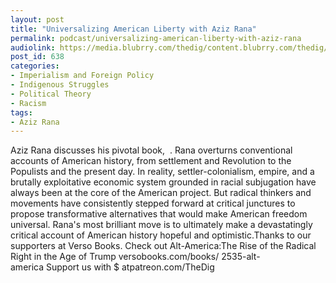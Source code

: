 ```yaml
---
layout: post
title: "Universalizing American Liberty with Aziz Rana"
permalink: podcast/universalizing-american-liberty-with-aziz-rana
audiolink: https://media.blubrry.com/thedig/content.blubrry.com/thedig/The_Dig_-_EP_62_-_Rana.mp3
post_id: 638
categories: 
- Imperialism and Foreign Policy
- Indigenous Struggles
- Political Theory
- Racism
tags: 
- Aziz Rana
---
```


Aziz Rana discusses his pivotal book, 
. Rana overturns conventional accounts of American history, from settlement and Revolution to the Populists and the present day. In reality, settler-colonialism, empire, and a brutally exploitative economic system grounded in racial subjugation have always been at the core of the American project. But radical thinkers and movements have consistently stepped forward at critical junctures to propose transformative alternatives that would make American freedom universal. Rana's most brilliant move is to ultimately make a devastatingly critical account of American history hopeful and optimistic.Thanks to our supporters at Verso Books. Check out Alt-America:The Rise of the Radical Right in the Age of Trump versobooks.com/books/
2535-alt-america Support us with $ atpatreon.com/TheDig